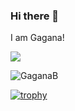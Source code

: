 ### Hi there 👋

<!--
**GaganaB/GaganaB** is a ✨ _special_ ✨ repository because its `README.md` (this file) appears on your GitHub profile.

Here are some ideas to get you started:

- 🔭 I’m currently working on ...
- 🌱 I’m currently learning ...
- 👯 I’m looking to collaborate on ...
- 🤔 I’m looking for help with ...
- 💬 Ask me about ...
- 📫 How to reach me: ...
- 😄 Pronouns: ...
- ⚡ Fun fact: ...
-->

I am Gagana! 

![](https://github-profile-summary-cards.vercel.app/api/cards/profile-details?username=GaganaB&theme=github_dark)

<img src="https://github-readme-stats.vercel.app/api?username=GaganaB&show_icons=true&count_private=true" alt="GaganaB" />

[![trophy](https://github-profile-trophy.vercel.app/?username=GaganaB&theme=juicyfresh&no-frame=true&row=1&&margin-w=20&no-bg=true)](https://github-profile-trophy.vercel.app/?username=GaganaB&theme=juicyfresh&no-frame=true&row=1&&margin-w=20&no-bg=true)
  
